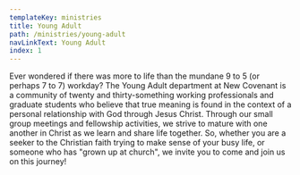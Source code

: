 ```yaml
---
templateKey: ministries
title: Young Adult
path: /ministries/young-adult
navLinkText: Young Adult
index: 1
---
```


Ever wondered if there was more to life than the mundane 9 to 5 (or perhaps 7 to 7) workday? The Young Adult department at New Covenant is a community of twenty and thirty-something working professionals and graduate students who believe that true meaning is found in the context of a personal relationship with God through Jesus Christ. Through our small group meetings and fellowship activities, we strive to mature with one another in Christ as we learn and share life together. So, whether you are a seeker to the Christian faith trying to make sense of your busy life, or someone who has "grown up at church", we invite you to come and join us on this journey!
